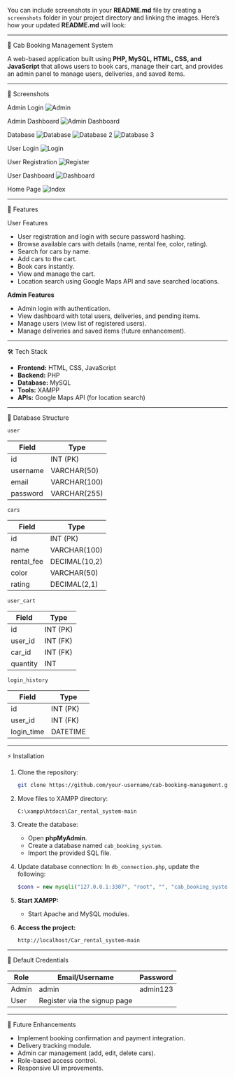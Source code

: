 You can include screenshots in your **README.md** file by creating a `screenshots` folder in your project directory and linking the images. Here’s how your updated **README.md** will look:

---

 🚖 Cab Booking Management System

A web-based application built using **PHP, MySQL, HTML, CSS, and JavaScript** that allows users to book cars, manage their cart, and provides an admin panel to manage users, deliveries, and saved items.

---

 📸 Screenshots

 Admin Login
![Admin](https://github.com/Ekatak/Car_rental_system/blob/main/Cab_screen/Admin.jpg)

 Admin Dashboard
![Admin Dashboard](https://github.com/Ekatak/Car_rental_system/blob/main/Cab_screen/AdminDash.jpg)

 Database
![Database](https://github.com/Ekatak/Car_rental_system/blob/main/Cab_screen/Db.jpg)
![Database 2](https://github.com/Ekatak/Car_rental_system/blob/main/Cab_screen/Db2.jpg)
![Database 3](https://github.com/Ekatak/Car_rental_system/blob/main/Cab_screen/Db3.jpg)

 User Login
![Login](https://github.com/Ekatak/Car_rental_system/blob/main/Cab_screen/Login.jpg)

 User Registration
![Register](https://github.com/Ekatak/Car_rental_system/blob/main/Cab_screen/Register.jpg)

 User Dashboard
![Dashboard](https://github.com/Ekatak/Car_rental_system/blob/main/Cab_screen/Dash.jpg)

 Home Page
![Index](https://github.com/Ekatak/Car_rental_system/blob/main/Cab_screen/Index.jpg)


---

 📌 Features

 User Features

* User registration and login with secure password hashing.
* Browse available cars with details (name, rental fee, color, rating).
* Search for cars by name.
* Add cars to the cart.
* Book cars instantly.
* View and manage the cart.
* Location search using Google Maps API and save searched locations.

 **Admin Features**

* Admin login with authentication.
* View dashboard with total users, deliveries, and pending items.
* Manage users (view list of registered users).
* Manage deliveries and saved items (future enhancement).

---

 🛠️ Tech Stack

* **Frontend:** HTML, CSS, JavaScript
* **Backend:** PHP
* **Database:** MySQL
* **Tools:** XAMPP
* **APIs:** Google Maps API (for location search)

---

 📂 Database Structure

 `user`

| Field    | Type         |
| -------- | ------------ |
| id       | INT (PK)     |
| username | VARCHAR(50)  |
| email    | VARCHAR(100) |
| password | VARCHAR(255) |

 `cars`

| Field       | Type          |
| ----------- | ------------- |
| id          | INT (PK)      |
| name        | VARCHAR(100)  |
| rental\_fee | DECIMAL(10,2) |
| color       | VARCHAR(50)   |
| rating      | DECIMAL(2,1)  |

 `user_cart`

| Field    | Type     |
| -------- | -------- |
| id       | INT (PK) |
| user\_id | INT (FK) |
| car\_id  | INT (FK) |
| quantity | INT      |

 `login_history`

| Field       | Type     |
| ----------- | -------- |
| id          | INT (PK) |
| user\_id    | INT (FK) |
| login\_time | DATETIME |

---

 ⚡ Installation

1. Clone the repository:

   ```bash
   git clone https://github.com/your-username/cab-booking-management.git
   ```

2. Move files to XAMPP directory:

   ```
   C:\xampp\htdocs\Car_rental_system-main
   ```

3. Create the database:

   * Open **phpMyAdmin**.
   * Create a database named `cab_booking_system`.
   * Import the provided SQL file.

4. Update database connection:
   In `db_connection.php`, update the following:

   ```php
   $conn = new mysqli("127.0.0.1:3307", "root", "", "cab_booking_system");
   ```

5. **Start XAMPP:**

   * Start Apache and MySQL modules.

6. **Access the project:**

   ```
   http://localhost/Car_rental_system-main
   ```

---

 🔑 Default Credentials

| Role  | Email/Username               | Password |
| ----- | ---------------------------- | -------- |
| Admin | admin                        | admin123 |
| User  | Register via the signup page |          |

---

 🚀 Future Enhancements

* Implement booking confirmation and payment integration.
* Delivery tracking module.
* Admin car management (add, edit, delete cars).
* Role-based access control.
* Responsive UI improvements.

